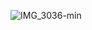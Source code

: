 ![IMG_3036-min](https://github.com/Snoke9/Laba2-Dnevnik-Bot/assets/160748091/4d18401d-4408-4b6a-818b-a6a4bfd1fd7e)
